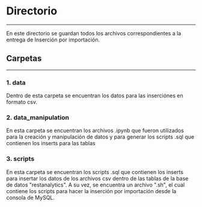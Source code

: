 # Directorio
---
En este directorio se guardan todos los archivos correspondientes a la entrega de Inserción por importación.

## Carpetas
---
### 1. data
Dentro de esta carpeta se encuentran los datos para las inserciónes en formato csv.

### 2. data_manipulation
En esta carpeta se encuentran los archivos .ipynb que fueron utilizados para la creación y manipulación de datos y para generar los scripts .sql que contienen los inserts para las tablas

### 3. scripts
En esta carpeta se encuentran los scripts .sql que contienen los inserts para insertar los datos de los archivos csv dentro de las tablas de la base de datos "restanalytics". A su vez, se encuentra un archivo ".sh", el cual contiene los scripts para hacer la inserción por importación desde la consola de MySQL.

